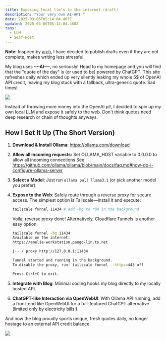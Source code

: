 ```yaml
---
title: Exposing local llm's to the internet (draft)
description: "Your very own AI-API "
date: 2025-03-06T05:14:04.467Z
updated: 2025-03-06T05:14:04.480Z
tags:
  - LLM
  - Self-Host
---
```

**Note:** Inspired by [arch](https://architchandra.com/articles/the-perfectionists-guide-to-deploying-a-statamic-website-to-vercel), I have decided to publish drafts even if they are not complete, makes writing less stressful.

My blog uses **\~\~AI\~\~**, no seriously! Head to my homepage and you will find that the "quote of the day" is (or used to be) powered by ChatGPT. This site refreshes daily which ended up very silently leaking my whole 5$ of OpenAI API credit, leaving my blog stuck with a fallback, ultra-generic quote. Sad times! 

![](/img/alvin.png)

Instead of throwing more money into the OpenAI pit, I decided to spin up my own local LLM and expose it safely to the web. Don't think quotes need deep research or chain of thoughts anyways.

## How I Set It Up (The Short Version)

1. **Download & Install Ollama**: <https://ollama.com/download>
2. **Allow all incoming requests:** Set OLLAMA_HOST variable to 0.0.0.0 to allow all incoming connections See <https://github.com/ollama/ollama/blob/main/docs/faq.md#how-do-i-configure-ollama-server>
3. **Select a Model**: Just run `ollama pull llama3.1` (or pick another model you prefer).
4. **Expose to the Web**: Safely route through a reverse proxy for secure access. The simplest option is Tailscale—install it and execute:

   ```bash
   tailscale funnel 11434 # add -bg to run in the background
   ```

   Voilà, reverse proxy done! Alternatively, Cloudflare Tunnels is another easy option. 

   ```bash
   tailscale funnel -bg 11434
   Available on the internet:
   https://amelie-workstation.pango-lin.ts.net

   |-- / proxy http://127.0.0.1:11434

   Funnel started and running in the background.
   To disable the proxy, run: tailscale funnel --https=443 off

   Press Ctrl+C to exit.
   ```


5. **Integrate with Blog**: Minimal coding hooks my blog directly to my locally hosted API.
6. **ChatGPT-like Interaction via OpenWebUI**: With Ollama API running, add a front-end like OpenWebUI for a full-featured ChatGPT alternative (limited only by electricity bills!).

And now the blog proudly sports unique, fresh quotes daily, no longer hostage to an external API credit balance.

![](/img/mandela.png)
